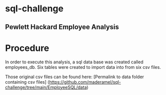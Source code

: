 # sql-challenge

## Pewlett Hackard Employee Analysis

# Procedure
In order to execute this analysis, a sql data base was created called employees_db. 
Six tables were created to import data into from six csv files. 

Those original csv files can be found here:
[Permalink to data folder containing csv files] (https://github.com/maderamel/sql-challenge/tree/main/EmployeeSQL/data)

